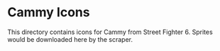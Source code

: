 # Cammy Icons

This directory contains icons for Cammy from Street Fighter 6.
Sprites would be downloaded here by the scraper.
